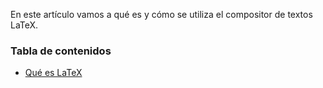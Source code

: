 En este artículo vamos a qué es y cómo se utiliza el compositor de textos LaTeX.

### Tabla de contenidos
- [Qué es LaTeX](#darnos-de-alta-en-github)
